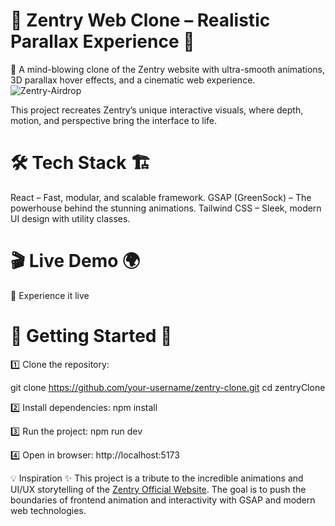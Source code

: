 # 🚀 Zentry Web Clone – Realistic Parallax Experience 🌌

🎨 A mind-blowing clone of the Zentry website with ultra-smooth animations, 3D parallax hover effects, and a cinematic web experience. 
![Zentry-Airdrop](https://github.com/user-attachments/assets/47500cd1-9845-4dea-acf3-3236e7e14fef)


This project recreates Zentry’s unique interactive visuals, where depth, motion, and perspective bring the interface to life.

# 🛠 Tech Stack 🏗️
React – Fast, modular, and scalable framework.
GSAP (GreenSock) – The powerhouse behind the stunning animations.
Tailwind CSS – Sleek, modern UI design with utility classes.


# 🎬 Live Demo 🌍
🚀 <a>Experience it live</a>


# 🚀 Getting Started 🏁
1️⃣ Clone the repository:

git clone https://github.com/your-username/zentry-clone.git
cd zentryClone

2️⃣ Install dependencies:
npm install

3️⃣ Run the project:
npm run dev

4️⃣ Open in browser:
http://localhost:5173



💡 Inspiration ✨
This project is a tribute to the incredible animations and UI/UX storytelling of the <a href='https://zentry.com/'>Zentry Official Website</a>. The goal is to push the boundaries of frontend animation and interactivity with GSAP and modern web technologies.
 
